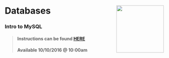 # Databases <img align="right" src="https://github.com/Learning-Fuze/prototypes_C12.17/blob/assets/assets/images/logos/LF_LOGO.png?raw=true" width="150">
### Intro to MySQL

>#### Instructions can be found <a href="http://learning-fuze.github.io/prototypes_C12.17/#/Databases-MySQL-Basics" target="_blank">HERE</a>
>#### Available 10/10/2016 @ 10:00am